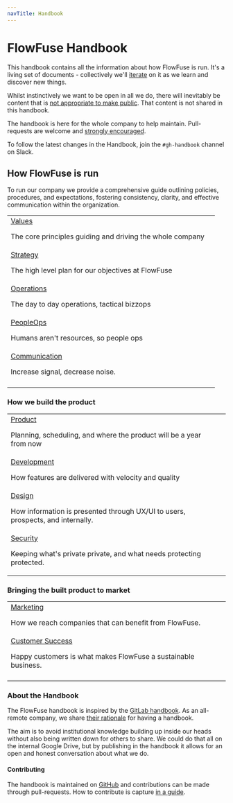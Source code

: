 ```yaml
---
navTitle: Handbook
---
```


# FlowFuse Handbook

This handbook contains all the information about how FlowFuse is run. It's a
living set of documents - collectively we'll [iterate](/handbook/company/values/#%F0%9F%94%81-iterative-improvement)
on it as we learn and discover new things.

Whilst instinctively we want to be open in all we do, there will inevitably be 
content that is [not appropriate to make public][data-class]. That content is not
shared in this handbook.

[data-class]: /handbook/company/security/data-management/#data-classification

The handbook is here for the whole company to help maintain. Pull-requests are welcome and [strongly encouraged](#contributing).

To follow the latest changes in the Handbook, join the `#gh-handbook` channel on Slack.

## How FlowFuse is run

To run our company we provide a comprehensive guide outlining policies, procedures, and expectations, fostering consistency, clarity, and effective communication within the organization.

| | |
|:----|:----|
| [Values](/handbook/company/values/)<br /><p>The core principles guiding and driving the whole company</p>
| [Strategy](/handbook/company/strategy/)<br /><p>The high level plan for our objectives at FlowFuse</p>|
| [Operations](/handbook/operations/)<br /><p>The day to day operations, tactical bizzops</p>
| [PeopleOps](/handbook/peopleops/)<br /><p>Humans aren't resources, so people ops</p> |
| [Communication](/handbook/company/communication/)<br /><p>Increase signal, decrease noise.</p>
| <!-- placeholder for now --> |

### How we build the product

| | |
|:----|:----|
| [Product](/handbook/product/)<br /><p>Planning, scheduling, and where the product will be a year from now</p>
| [Development](/handbook/development/)<br /><p>How features are delivered with velocity and quality</p>|
| [Design](/handbook/design/)<br /><p>How information is presented through UX/UI to users, prospects, and internally.</p>
| [Security](/handbook/company/security/)<br /><p>Keeping what's private private, and what needs protecting protected.</p>|
 

### Bringing the built product to market 

| | |
|:----|:----|
| [Marketing](/handbook/customer/marketing/)<br /><p>How we reach companies that can benefit from FlowFuse.</p>
| [Customer Success](/handbook/customer/customer-success/)<br /><p>Happy customers is what makes FlowFuse a sustainable business.</p>
| |
 
### About the Handbook

The FlowFuse handbook is inspired by the [GitLab handbook](https://about.gitlab.com/handbook/about/).
As an all-remote company, we share [their rationale](https://about.gitlab.com/handbook/about/#advantages) for having a handbook.

The aim is to avoid institutional knowledge building up inside our heads without
also being written down for others to share. We could do that all on the internal
Google Drive, but by publishing in the handbook it allows for an open and honest
conversation about what we do.

#### Contributing

The handbook is maintained on [GitHub](https://github.com/FlowFuse/website/tree/main/src/handbook)
and contributions can be made through pull-requests. How to contribute
is capture [in a guide](https://github.com/FlowFuse/website#flowfuse-website).
